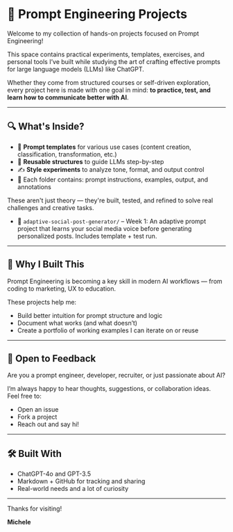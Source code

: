 # 🧪 Prompt Engineering Projects

Welcome to my collection of hands-on projects focused on Prompt Engineering!

This space contains practical experiments, templates, exercises, and personal tools I’ve built while studying the art of crafting effective prompts for large language models (LLMs) like ChatGPT.

Whether they come from structured courses or self-driven exploration, every project here is made with one goal in mind: **to practice, test, and learn how to communicate better with AI**.

---

## 🔍 What's Inside?

- 🧠 **Prompt templates** for various use cases (content creation, classification, transformation, etc.)
- 🧰 **Reusable structures** to guide LLMs step-by-step
- ✍️ **Style experiments** to analyze tone, format, and output control
- 📂 Each folder contains: prompt instructions, examples, output, and annotations

These aren't just theory — they're built, tested, and refined to solve real challenges and creative tasks.

- 📌 `adaptive-social-post-generator/` – Week 1: An adaptive prompt project that learns your social media voice before generating personalized posts. Includes template + test run.


---

## 🎯 Why I Built This

Prompt Engineering is becoming a key skill in modern AI workflows — from coding to marketing, UX to education.

These projects help me:
- Build better intuition for prompt structure and logic
- Document what works (and what doesn’t)
- Create a portfolio of working examples I can iterate on or reuse

---

## 🤝 Open to Feedback

Are you a prompt engineer, developer, recruiter, or just passionate about AI?

I’m always happy to hear thoughts, suggestions, or collaboration ideas.  
Feel free to:
- Open an issue
- Fork a project
- Reach out and say hi!

---

## 🛠️ Built With

- ChatGPT-4o and GPT-3.5
- Markdown + GitHub for tracking and sharing
- Real-world needs and a lot of curiosity

---

Thanks for visiting! 

**Michele**
